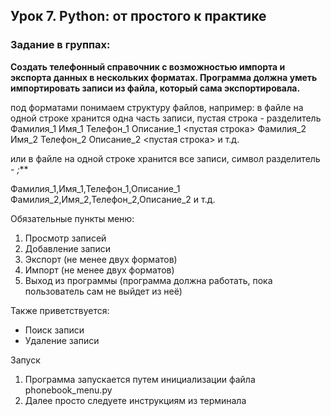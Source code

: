 ## Урок 7. Python: от простого к практике ##
### Задание в группах: ###
**Создать телефонный справочник с возможностью импорта и экспорта данных в нескольких форматах.
Программа должна уметь импортировать записи из файла, который сама экспортировала.**

под форматами понимаем структуру файлов, например:
в файле на одной строке хранится одна часть записи, пустая строка - разделитель
Фамилия_1
Имя_1
Телефон_1
Описание_1
<пустая строка>
Фамилия_2
Имя_2
Телефон_2
Описание_2
<пустая строка>
и т.д.

или в файле на одной строке хранится все записи, символ разделитель - *;***

Фамилия_1,Имя_1,Телефон_1,Описание_1
Фамилия_2,Имя_2,Телефон_2,Описание_2
и т.д.

Обязательные пункты меню:
1. Просмотр записей
2. Добавление записи
3. Экспорт (не менее двух форматов)
4. Импорт (не менее двух форматов)
5. Выход из программы (программа должна работать, пока пользователь сам не выйдет из неё)

Также приветствуется:
- Поиск записи
- Удаление записи

Запуск
1. Программа запускается путем инициализации файла phonebook_menu.py
2. Далее просто следуете инструкциям из терминала
